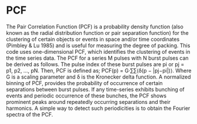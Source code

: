 # PCF
The Pair Correlation Function (PCF) is a probability density function (also known as the radial distribution function or pair separation function) for the clustering of certain objects or events in space and/or time coordinates (Pimbley & Lu 1985) and is useful for measuring the degree of packing. This code uses one-dimensional PCF, which identifies the clustering of events in the time series data. The PCF for a series M pulses with N burst pulses can be derived as follows. The pulse index of these burst pulses are pi or pj = p1, p2, ..., pN. Then, PCF is defined as; 
PCF(p) = G·∑∑⟨δ(p − |pj−pi|)⟩.
Where G is a scaling parameter and δ is the Kronecker delta function. A normalized binning of PCF, provides the probability of occurrence of certain separations between burst pulses. If any time-series exhibits bunching of events and periodic occurrence of these bunches, the PCF shows prominent peaks around repeatedly occurring separations and their harmonics. A simple way to detect such periodicities is to obtain the Fourier spectra of the PCF. 

